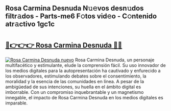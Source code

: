 ## Rosa Carmina Desnuda N𝚞𝚎vos desn𝚞dos filtr𝚊dos - Parts-me6 F𝚘tos vid𝚎o - C𝚘ntenido atr𝚊ctivo 1gc1c

# <h2><a href="http://mb1iet.tromn.icu/?c=Rosa+Carmina+Desnuda">🔗👉👉👉 Rosa Carmina Desnuda 🔗🔗</a></h2>

[![Rosa Carmina Desnuda nuevo](https://i.imgur.com/pEAQMta.gif)](http://mb1iet.tromn.icu/?c=Rosa+Carmina+Desnuda)
Rosa Carmina Desnuda, un personaje multifacético y estimulante, elude la comprensión fácil. Su uso innovador de los medios digitales para la autopresentación ha cautivado y enfurecido a los observadores, estimulando debates sobre el consentimiento, la moralidad y la esencia de las comunidades en línea. A pesar de la ambigüedad de sus intenciones, su huella en el ámbito digital es imborrable. Con un compromiso inquebrantable y un magnetismo innegable, el impacto de Rosa Carmina Desnuda en los medios digitales es imparable.
